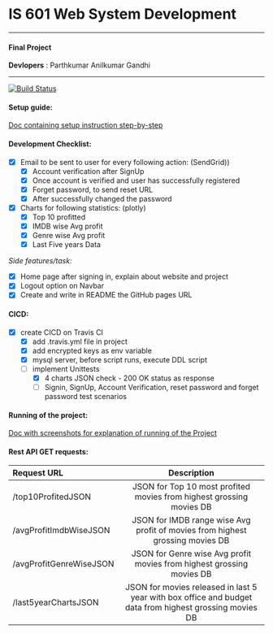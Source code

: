 # IS 601 Web System Development
***
#### Final Project
**Devlopers** : Parthkumar Anilkumar Gandhi
****
[![Build Status](https://travis-ci.com/Parth-Gandhi96/finalProjIS601.svg?branch=travisCI)](https://travis-ci.com/Parth-Gandhi96/finalProjIS601)

#### Setup guide:
[Doc containing setup instruction step-by-step](Final%20Team%20Project%20Setup%20Guide%20-%20IS%20601.md)

#### Development Checklist:
- [X] Email to be sent to user for every following action: (SendGrid))
  - [X] Account verification after SignUp
  - [X] Once account is verified and user has successfully registered
  - [X] Forget password, to send reset URL
  - [X] After successfully changed the password
    
- [X] Charts for following statistics: (plotly)
  - [X] Top 10 profitted
  - [X] IMDB wise Avg profit
  - [X] Genre wise Avg profit
  - [X] Last Five years Data
  
*Side features/task:*
- [X] Home page after signing in, explain about website and project
- [X] Logout option on Navbar
- [X] Create and write in README the GitHub pages URL

#### CICD:
- [X] create CICD on Travis CI
  - [X] add .travis.yml file in project
  - [X] add encrypted keys as env variable
  - [X] mysql server, before script runs, execute DDL script
  - [ ] implement Unittests
    - [X] 4 charts JSON check - 200 OK status as response
    - [ ] Signin, SignUp, Account Verification, reset password and forget password test scenarios

#### Running of the project:
[Doc with screenshots for explanation of running of the Project](Final%20Term%20Project%20Running%20-%20IS%20601.md)

#### Rest API GET requests:

| Request URL      | Description |
| :---        |    :----:   | 
| /top10ProfitedJSON   | JSON for Top 10 most profited movies from highest grossing movies DB  | 
| /avgProfitImdbWiseJSON      |  JSON for IMDB range wise Avg profit of movies from highest grossing movies DB       | 
| /avgProfitGenreWiseJSON   |  JSON for Genre wise Avg profit movies from highest grossing movies DB        | 
| /last5yearChartsJSON      |  JSON for movies released in last 5 year with box office and budget data from highest grossing movies DB       | 
